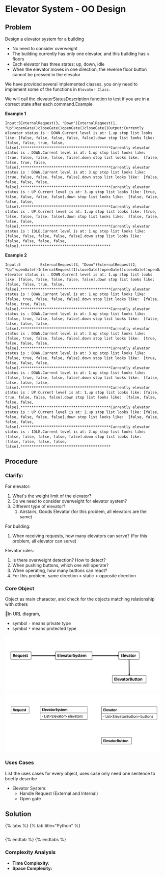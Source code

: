 # Elevator System - OO Design

## Problem

Design a elevator system for a building

* No need to consider overweight
* The building currently has only one elevator, and this building has `n` floors
* Each elevator has three states: up, down, idle
* When the elevator moves in one direction, the reverse floor button cannot be pressed in the elevator

We have provided several implemented classes, you only need to implement some of the functions in `Elevator Class`.

We will call the elevatorStatusDescription function to test if you are in a correct state after each command.Example

**Example 1**

```text
Input:5ExternalRequest(3, "Down")ExternalRequest(1, "Up")openGate()closeGate()openGate()closeGate()Output:Currently elevator status is : DOWN.Current level is at: 1.up stop list looks like: [false, false, false, false, false].down stop list looks like:  [false, false, true, false, false].*****************************************Currently elevator status is : DOWN.Current level is at: 1.up stop list looks like: [true, false, false, false, false].down stop list looks like:  [false, false, true, false, false].*****************************************Currently elevator status is : DOWN.Current level is at: 3.up stop list looks like: [true, false, false, false, false].down stop list looks like:  [false, false, false, false, false].*****************************************Currently elevator status is : UP.Current level is at: 3.up stop list looks like: [true, false, false, false, false].down stop list looks like:  [false, false, false, false, false].*****************************************Currently elevator status is : UP.Current level is at: 1.up stop list looks like: [true, false, false, false, false].down stop list looks like:  [false, false, false, false, false].*****************************************Currently elevator status is : IDLE.Current level is at: 1.up stop list looks like: [false, false, false, false, false].down stop list looks like:  [false, false, false, false, false].*****************************************
```

**Example 2**

```text
Input:5         ExternalRequest(3, "Down")ExternalRequest(2, "Up")openGate()InternalRequest(1)closeGate()openGate()closeGate()openGate()closeGate()Output:Currently elevator status is : DOWN.Current level is at: 1.up stop list looks like: [false, false, false, false, false].down stop list looks like:  [false, false, true, false, false].*****************************************Currently elevator status is : DOWN.Current level is at: 1.up stop list looks like: [false, true, false, false, false].down stop list looks like:  [false, false, true, false, false].*****************************************Currently elevator status is : DOWN.Current level is at: 3.up stop list looks like: [false, true, false, false, false].down stop list looks like:  [false, false, false, false, false].*****************************************Currently elevator status is : DOWN.Current level is at: 3.up stop list looks like: [false, true, false, false, false].down stop list looks like:  [true, false, false, false, false].*****************************************Currently elevator status is : DOWN.Current level is at: 3.up stop list looks like: [false, true, false, false, false].down stop list looks like:  [true, false, false, false, false].*****************************************Currently elevator status is : DOWN.Current level is at: 1.up stop list looks like: [false, true, false, false, false].down stop list looks like:  [false, false, false, false, false].*****************************************Currently elevator status is : UP.Current level is at: 1.up stop list looks like: [false, true, false, false, false].down stop list looks like:  [false, false, false, false, false].*****************************************Currently elevator status is : UP.Current level is at: 2.up stop list looks like: [false, false, false, false, false].down stop list looks like:  [false, false, false, false, false].*****************************************Currently elevator status is : IDLE.Current level is at: 2.up stop list looks like: [false, false, false, false, false].down stop list looks like:  [false, false, false, false, false].*****************************************
```

## Procedure

### Clarify:

For elevator:

1. What's the weight limit of the elevator?
2. Do we need to consider overweight for elevator system?
3. Different type of elevator? 
   1. Airstairs, Goods Elevator \(for this problem, all elevators are the same\)

For building:

1. When receiving requests, how many elevators can serve? \(For this problem, all elevator can serve\)

Elevator rules:

1. Is there overweight detection? How to detect?
2. When pushing buttons, which one will operate?
3. When operating, how many buttons can react? 
4. For this problem, same direction &gt; static &gt; opposite direction

### Core Object

Object as main character, and check for the objects matching relationship with others

In URL diagram, 

* symbol `-` means private type
* symbol `*` means protected type

![](../../.gitbook/assets/screen-shot-2021-07-11-at-10.11.51-pm.png)

![](../../.gitbook/assets/screen-shot-2021-07-11-at-10.04.39-pm.png)

### Uses Cases

List the uses cases for every object, uses case only need one sentence to briefly describe

* Elevator System:
  * Handle Request \(External and Internal\)
  *  Open gate

## Solution 

{% tabs %}
{% tab title="Python" %}
```python

```
{% endtab %}
{% endtabs %}

### Complexity Analysis

* **Time Complexity:**
* **Space Complexity:**

